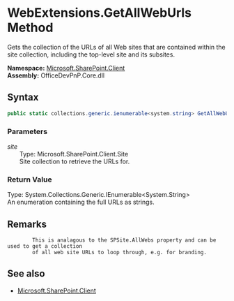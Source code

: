 # WebExtensions.GetAllWebUrls Method  
Gets the collection of the URLs of all Web sites that are contained within the site collection, 
            including the top-level site and its subsites.  

**Namespace:** [Microsoft.SharePoint.Client](Microsoft.SharePoint.Client.md)  
**Assembly:** OfficeDevPnP.Core.dll  
## Syntax
```C#
public static collections.generic.ienumerable<system.string> GetAllWebUrls(Site site)
```
### Parameters
*site*  
&emsp;&emsp;Type: Microsoft.SharePoint.Client.Site  
&emsp;&emsp;Site collection to retrieve the URLs for.  
  
### Return Value
Type: System.Collections.Generic.IEnumerable<System.String>  
An enumeration containing the full URLs as strings.

## Remarks 

            This is analagous to the SPSite.AllWebs property and can be used to get a collection
            of all web site URLs to loop through, e.g. for branding.
            
## See also
- [Microsoft.SharePoint.Client](Microsoft.SharePoint.Client.md)
